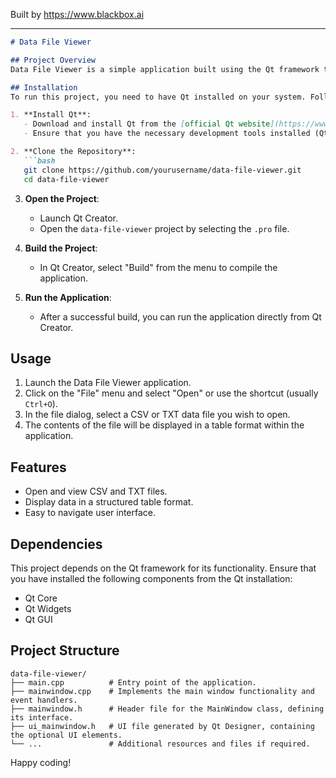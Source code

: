 
Built by https://www.blackbox.ai

---

```markdown
# Data File Viewer

## Project Overview
Data File Viewer is a simple application built using the Qt framework that allows users to open and view data files in CSV and TXT formats. The application provides an intuitive interface for loading data files and displays the contents in a table view for easy access and readability.

## Installation
To run this project, you need to have Qt installed on your system. Follow these instructions for installation:

1. **Install Qt**: 
   - Download and install Qt from the [official Qt website](https://www.qt.io/download).
   - Ensure that you have the necessary development tools installed (Qt Creator and Qt libraries).

2. **Clone the Repository**:
   ```bash
   git clone https://github.com/yourusername/data-file-viewer.git
   cd data-file-viewer
   ```

3. **Open the Project**:
   - Launch Qt Creator.
   - Open the `data-file-viewer` project by selecting the `.pro` file.

4. **Build the Project**:
   - In Qt Creator, select "Build" from the menu to compile the application.

5. **Run the Application**:
   - After a successful build, you can run the application directly from Qt Creator.

## Usage
1. Launch the Data File Viewer application.
2. Click on the "File" menu and select "Open" or use the shortcut (usually `Ctrl+O`).
3. In the file dialog, select a CSV or TXT data file you wish to open.
4. The contents of the file will be displayed in a table format within the application.

## Features
- Open and view CSV and TXT files.
- Display data in a structured table format.
- Easy to navigate user interface.

## Dependencies
This project depends on the Qt framework for its functionality. Ensure that you have installed the following components from the Qt installation:
- Qt Core
- Qt Widgets
- Qt GUI

## Project Structure
```
data-file-viewer/
├── main.cpp          # Entry point of the application.
├── mainwindow.cpp    # Implements the main window functionality and event handlers.
├── mainwindow.h      # Header file for the MainWindow class, defining its interface.
├── ui_mainwindow.h   # UI file generated by Qt Designer, containing the optional UI elements.
└── ...               # Additional resources and files if required.
```

Happy coding!
```
